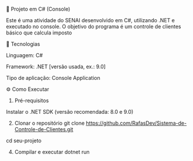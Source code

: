 📌 Projeto em C# (Console)

Este é uma atividade do SENAI desenvolvido em C#, utilizando .NET e executado no console.
O objetivo do programa é um controle de clientes básico que calcula imposto

🚀 Tecnologias

Linguagem: C#

Framework: .NET [versão usada, ex.: 9.0]

Tipo de aplicação: Console Application

⚙️ Como Executar
1. Pré-requisitos

Instalar o .NET SDK (versão recomendada: 8.0 e 9.0)

2. Clonar o repositório
git clone https://github.com/RafasDev/Sistema-de-Controle-de-Clientes.git

cd seu-projeto

4. Compilar e executar
dotnet run
